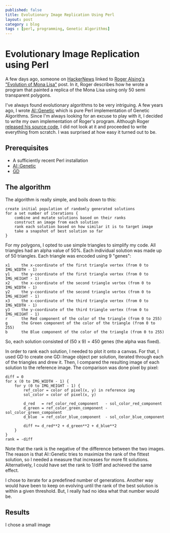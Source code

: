 ```yaml
---
published: false
title: Evolutionary Image Replication Using Perl
layout: post
category : blog
tags : [perl, programming, Genetic Algorithms]
---
```


# Evolutionary Image Replication using Perl

A few days ago, someone on [HackerNews](http://news.ycombinator.com/item?id=4912964) linked to [Roger Alsing's "Evolution of Mona Lisa"](http://rogeralsing.com/2008/12/07/genetic-programming-evolution-of-mona-lisa/) post. In it, Roger describes how he wrote a program that painted a replica of the Mona Lisa using only 50 semi transparent polygons.

I've always found evolutionary algorithms to be very intriguing. A few years ago, I wrote [AI::Genetic](http://search.cpan.org/~aqumsieh/AI-Genetic-0.05/) which is pure Perl implementation of Genetic Algorithms. Since I'm always looking for an excuse to play with it, I decided to write my own implementation of Roger's program. Although Roger [released his source code](http://rogeralsing.com/2008/12/11/genetic-programming-mona-lisa-source-code-and-binaries/), I did not look at it and proceeded to write everything from scratch. I was surprised at how easy it turned out to be.

## Prerequisites

* A sufficiently recent Perl installation
* [AI::Genetic](http://search.cpan.org/~aqumsieh/AI-Genetic-0.05/)
* [GD](http://search.cpan.org/~lds/GD-2.46/GD.pm)

## The algorithm

The algorithm is really simple, and boils down to this:

    create initial population of randomly generated solutions
    for a set number of iterations {
        combine and mutate solutions based on their ranks
        construct an image from each solution
        rank each solution based on how similar it is to target image
        take a snapshot of best solution so far
    }

For my polygons, I opted to use simple triangles to simplify my code. All triangles had an alpha value of 50%. Each individual solution was made up of 50 triangles. Each triangle was encoded using 9 "genes":

    x1     the x-coordinate of the first triangle vertex (from 0 to IMG_WIDTH - 1)
    y1     the y-coordinate of the first triangle vertex (from 0 to IMG_HEIGHT - 1)
    x2     the x-coordinate of the second triangle vertex (from 0 to IMG_WIDTH - 1)
    y2     the y-coordinate of the second triangle vertex (from 0 to IMG_HEIGHT - 1)
    x3     the x-coordinate of the third triangle vertex (from 0 to IMG_WIDTH - 1)
    y3     the y-coordinate of the third triangle vertex (from 0 to IMG_HEIGHT - 1)
    r      the Red component of the color of the triangle (from 0 to 255)
    g      the Green component of the color of the triangle (from 0 to 255)
    b      the Blue component of the color of the triangle (from 0 to 255)

So, each solution consisted of (50 x 9) = 450 genes (the alpha was fixed).

In order to rank each solution, I needed to plot it onto a canvas. For that, I used GD to create one GD::Image object per solution, iterated through each of the triangles and drew it. Then, I compared the resulting image of each solution to the reference image. The comparison was done pixel by pixel:

    diff = 0
    for x (0 to IMG_WIDTH - 1) {
        for y (0 to IMG_HEIGHT - 1) {
            ref_color = color of pixel(x, y) in reference img
            sol_color = color of pixel(x, y)
            
            d_red   = ref_color_red_component   - sol_color_red_component
            d_green = ref_color_green_component - sol_color_green_component
            d_blue  = ref_color_blue_component  - sol_color_blue_component
            
            diff += d_red**2 + d_green**2 + d_blue**2
        }
    }
    rank = -diff

Note that the rank is the negative of the difference between the two images. The reason is that AI::Genetic tries to maximize the rank of the fittest solution, so I needed a measure that increases for more fit solutions. Alternatively, I could have set the rank to 1/diff and achieved the same effect.

I chose to iterate for a predefined number of generations. Another way would have been to keep on evolving until the rank of the best solution is within a given threshold. But, I really had no idea what that number would be.

## Results

I chose a small image